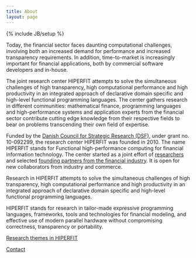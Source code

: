 ```yaml
---
title: About
layout: page
---
```

{% include JB/setup %}

Today, the financial sector faces daunting computational challenges,
involving both an increased demand for performance and increased
transparency requirements. In addition, time-to-market is increasingly
important for financial applications, both by commercial software
developers and in-house.

The joint research center HIPERFIT attempts to solve the simultaneous
challenges of high transparency, high computational performance and
high productivity in an integrated approach of declarative domain
specific and high-level functional programming languages.  The center
gathers research in different communities: mathematical finance,
programming languages and high-performance systems and application
experts from the financial sector contribute cutting edge knowledge
from their respective fields to bear on problems transcending their
own field of expertise.

Funded by the [Danish Council for Strategic Research
(DSF)](http://en.fi.dk/councils-commissions/the-danish-council-for-strategic-research),
under grant no. 10-092299, the research center HIPERFIT was founded in
2010. The name HIPERFIT stands for Functional high-performance
computing for financial information technology. The center started as
a joint effort of [researchers](people.html) and selected [founding
partners from the financial industry](partners.html). It is open for
new collaborators from industry and commerce.

Research in HIPERFIT attempts to solve the simultaneous challenges of
high transparency, high computational performance and high
productivity in an integrated approach of declarative domain specific
and high-level functional programming languages. 

HIPERFIT stands for research in tailor-made expressive programming
languages, frameworks, tools and technologies for financial modeling,
and effective use of modern parallel hardware without compromising
correctness, transparency or portability.

[Research themes in HIPERFIT](researchthemes.html)

[Contact](contact.html)

